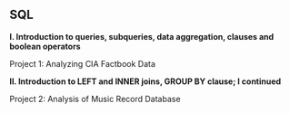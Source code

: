 ## **SQL**
**I. Introduction to queries, subqueries, data aggregation, clauses and boolean operators**

Project 1: Analyzing CIA Factbook Data

**II. Introduction to LEFT and INNER joins, GROUP BY clause; I continued**

Project 2: Analysis of Music Record Database
